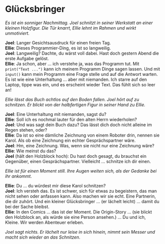 # Glücksbringer

_Es ist ein sonniger Nachmittag. Joel schnitzt in seiner Werkstatt an einer kleinen Holzfigur. Die Tür knarrt, Ellie lehnt im Rahmen und wirkt unmotiviert._

**Joel**: Langer Gesichtsausdruck für einen freien Tag.  
**Ellie**: Dieses Programmier-Ding, es ist so langweilig.  
**Joel**: Langweilig? Dachte, du wärst voll dabei. Hast doch gestern Abend die erste Aufgabe gelöst.  
**Ellie**: Ja schon, aber ... ich verstehe ja, was das Programm tut. Mit `print("Text ...")` kann ich meinem Programm Dinge sagen lassen. Und mit `input()` kann mein Programm eine Frage stelle und auf die Antwort warten. Es ist wie eine Unterhaltung ... aber mit niemanden. Ich starre auf den Laptop, tippe was ein, und es erscheint wieder Text. Das fühlt sich so leer an!

_Ellie lässt das Buch achtlos auf den Boden fallen. Joel hört auf zu schnitzen. Er blickt von der halbfertigen Figur in seiner Hand zu Ellie._

**Joel**: Eine Unterhaltung mit niemanden, sagst du?  
**Ellie**: Soll ich es nochmal lauter für den alten Herrn wiederholen?  
**Joel**: Und was sagt dein Buch dazu? Das lässt dich doch nicht alleine im Regen stehen, oder?  
**Ellie**: Da ist so eine dämliche Zeichnung von einem Roboter drin, nennen sie Karol. Als ob eine Zeichnung ein echter Gesprächspartner wäre.  
**Joel**: Hm, eine Zeichnung. Was, wenn sie nicht nur eine Zeichnung wäre?  
**Ellie**: Wie meinst du das?  
**Joel** (hält den Holzblock hoch): Du hast doch gesagt, du brauchst ein Gegenüber, einen Gesprächspartner. Vielleicht ... schnitze ich dir einen.

_Ellie ist für einen Moment still. Ihre Augen weiten sich, als der Gedanke bei ihr ankommt._

**Ellie**: Du ... du würdest mir diese Karol schnitzen?  
**Joel**: Ich versteh das. Es ist schwer, sich für etwas zu begeistern, das man nicht sehen oder anfassen kann. Also machen wir sie echt. Eine Partnerin, die dir zuhört. Und ein kleiner Glücksbringer ... (er lächelt leicht) ... damit du bei der Sache bleibst.  
**Ellie**: In den Comics ... das ist der Moment. Die Origin-Story ... (sie blickt den Holzblock an, als würde sie eine Person ansehen.) ... Du und ich, Kleine. Wir werden Abenteuer erleben.

_Joel sagt nichts. Er lächelt nur leise in sich hinein, nimmt sein Messer und macht sich wieder an das Schnitzen._
